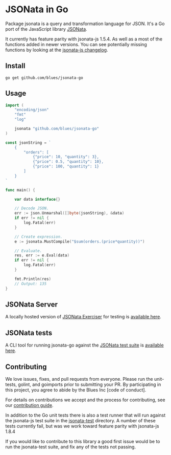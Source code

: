 # JSONata in Go

Package jsonata is a query and transformation language for JSON.
It's a Go port of the JavaScript library [JSONata](http://jsonata.org/).

It currently has feature parity with jsonata-js 1.5.4. As well as a most of the functions added in newer versions. You can see potentially missing functions by looking at the [jsonata-js changelog](https://github.com/jsonata-js/jsonata/blob/master/CHANGELOG.md).

## Install

    go get github.com/blues/jsonata-go

## Usage

```Go
import (
	"encoding/json"
	"fmt"
	"log"

	jsonata "github.com/blues/jsonata-go"
)

const jsonString = `
    {
        "orders": [
            {"price": 10, "quantity": 3},
            {"price": 0.5, "quantity": 10},
            {"price": 100, "quantity": 1}
        ]
    }
`

func main() {

	var data interface{}

	// Decode JSON.
	err := json.Unmarshal([]byte(jsonString), &data)
	if err != nil {
		log.Fatal(err)
	}

	// Create expression.
	e := jsonata.MustCompile("$sum(orders.(price*quantity))")

	// Evaluate.
	res, err := e.Eval(data)
	if err != nil {
		log.Fatal(err)
	}

	fmt.Println(res)
	// Output: 135
}
```

## JSONata Server
A locally hosted version of [JSONata Exerciser](http://try.jsonata.org/)
for testing is [available here](https://github.com/blues/jsonata-go/jsonata-server).

## JSONata tests
A CLI tool for running jsonata-go against the [JSONata test suite](https://github.com/jsonata-js/jsonata/tree/master/test/test-suite) is [available here](https://github.com/blues/jsonata-go/jsonata-test).



## Contributing

We love issues, fixes, and pull requests from everyone. Please run the
unit-tests, golint, and goimports prior to submitting your PR. By participating in this project, you agree to abide by
the Blues Inc [code of conduct].

For details on contributions we accept and the process for contributing, see our
[contribution guide](CONTRIBUTING.md).

In addition to the Go unit tests there is also a test runner that will run against the jsonata-js test
suite in the [jsonata-test](https://github.com/blues/jsonata-go/jsonata-test) directory. A number of these tests currently fail, but was we work
toward feature parity with jsonata-js 1.8.4

If you would like to contribute to this library a good first issue would be to run the jsonata-test suite,
and fix any of the tests not passing.
